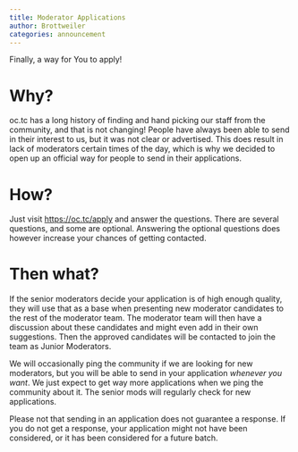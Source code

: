 ```yaml
---
title: Moderator Applications
author: Brottweiler
categories: announcement
---
```


Finally, a way for You to apply!

# Why?

oc.tc has a long history of finding and hand picking our staff from the community, and that is not changing! People have always been able to send in their interest to us, but it was not clear or advertised. This does result in lack of moderators certain times of the day, which is why we decided to open up an official way for people to send in their applications.

# How?

Just visit https://oc.tc/apply and answer the questions.
There are several questions, and some are optional. Answering the optional questions does however increase your chances of getting contacted.

# Then what?

If the senior moderators decide your application is of high enough quality, they will use that as a base when presenting new moderator candidates to the rest of the moderator team. The moderator team will then have a discussion about these candidates and might even add in their own suggestions. Then the approved candidates will be contacted to join the team as Junior Moderators.

We will occasionally ping the community if we are looking for new moderators, but you will be able to send in your application *whenever you want*. We just expect to get way more applications when we ping the community about it. The senior mods will regularly check for new applications.

Please not that sending in an application does not guarantee a response. If you do not get a response, your application might not have been considered, or it has been considered for a future batch.
